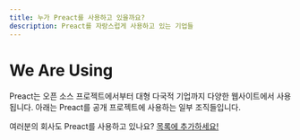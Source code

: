 ```yaml
---
title: 누가 Preact를 사용하고 있을까요?
description: Preact를 자랑스럽게 사용하고 있는 기업들
---
```


# We Are Using

Preact는 오픈 소스 프로젝트에서부터 대형 다국적 기업까지 다양한 웹사이트에서 사용됩니다. 아래는 Preact를 공개 프로젝트에 사용하는 일부 조직들입니다.

여러분의 회사도 Preact를 사용하고 있나요? [목록에 추가하세요!](https://github.com/preactjs/preact-www/blob/master/src/components/we-are-using/index.jsx)

<div class="breaker">
  <we-are-using></we-are-using>
</div>
